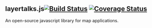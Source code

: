 layertalks.js[![Build Status](https://travis-ci.org/MapTalks/layertalks.svg?branch=master)](https://travis-ci.org/MapTalks/layertalks) [![Coverage Status](https://coveralls.io/repos/MapTalks/layertalks/badge.svg?branch=master&service=github)](https://coveralls.io/github/MapTalks/layertalks?branch=master)
------

An open-source javascript library for map applications.

